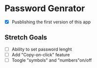 # Password Genrator
- [x] Pusblishing the first version of this app
## Stretch Goals
- [ ] Ability to set password lenght
- [ ] Add "Copy-on-click" feature
- [ ] Toogle "symbols" and "numbers"on/off
